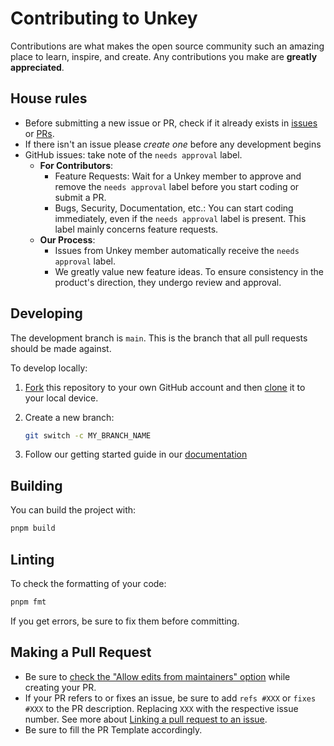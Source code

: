 # Contributing to Unkey

Contributions are what makes the open source community such an amazing place to learn, inspire, and create. Any contributions you make are **greatly appreciated**.

## House rules

- Before submitting a new issue or PR, check if it already exists in [issues](https://github.com/unkeyed/unkey/issues) or [PRs](https://github.com/unkeyed/unkey/pulls).
- If there isn't an issue please *create one* before any development begins
- GitHub issues: take note of the `needs approval` label.
  - **For Contributors**:
    - Feature Requests: Wait for a Unkey member to approve and remove the `needs approval` label before you start coding or submit a PR.
    - Bugs, Security, Documentation, etc.: You can start coding immediately, even if the `needs approval` label is present. This label mainly concerns feature requests.
  - **Our Process**:
    - Issues from Unkey member automatically receive the `needs approval` label.
    - We greatly value new feature ideas. To ensure consistency in the product's direction, they undergo review and approval.


## Developing

The development branch is `main`. This is the branch that all pull
requests should be made against.

To develop locally:

1. [Fork](https://help.github.com/articles/fork-a-repo/) this repository to your
   own GitHub account and then
   [clone](https://help.github.com/articles/cloning-a-repository/) it to your local device.
2. Create a new branch:

   ```sh
   git switch -c MY_BRANCH_NAME
   ```
3. Follow our getting started guide in our [documentation](https://unkey.dev/docs/contributing/getting-started)

## Building

You can build the project with:

```bash
pnpm build
```
## Linting

To check the formatting of your code:

```sh
pnpm fmt
```

If you get errors, be sure to fix them before committing.

## Making a Pull Request

- Be sure to [check the "Allow edits from maintainers" option](https://docs.github.com/en/pull-requests/collaborating-with-pull-requests/working-with-forks/allowing-changes-to-a-pull-request-branch-created-from-a-fork) while creating your PR.
- If your PR refers to or fixes an issue, be sure to add `refs #XXX` or `fixes #XXX` to the PR description. Replacing `XXX` with the respective issue number. See more about [Linking a pull request to an issue](https://docs.github.com/en/issues/tracking-your-work-with-issues/linking-a-pull-request-to-an-issue).
- Be sure to fill the PR Template accordingly.
